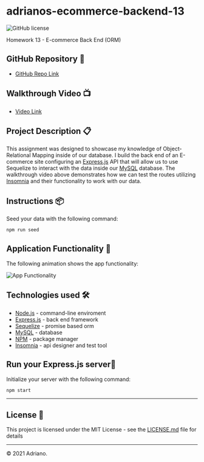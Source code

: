 # adrianos-ecommerce-backend-13
![GitHub license](https://img.shields.io/badge/license-MIT-green.svg)

Homework 13 - E-commerce Back End (ORM)

## GitHub Repository 🚀

- [GitHub Repo Link](https://github.com/AdrianoArmen/adrianos-ecommerce-backend-13)

## Walkthrough Video 📺

- [Video Link](https://www.loom.com/share/9ab524e6d8674bc4b1285cd556134fd0)


## Project Description 📋
This assignment was designed to showcase my knowledge of Object-Relational Mapping inside of our database. I build the back end of an E-commerce site configuring an [Express.js](http://expressjs.com/) API that will allow us to use Sequelize to interact with the data inside our [MySQL](https://www.mysql.com/) database. The walkthrough video above demonstrates how we can test the routes utilizing [Insomnia](https://insomnia.rest/products/insomnia) and their functionality to work with our data.

## Instructions 📦

Seed your data with the following command:


```bash
npm run seed
```

## Application Functionality 🔧

The following animation shows the app functionality:

![App Functionality](Assets/appfunctionality.gif)

## Technologies used 🛠️

- [Node.js](https://nodejs.org/es/) - command-line enviroment
- [Express.js](http://expressjs.com/) - back end framework
- [Sequelize](https://sequelize.org/) - promise based orm
- [MySQL](https://www.mysql.com/) - database
- [NPM](https://www.npmjs.com/) - package manager
- [Insomnia](https://insomnia.rest/products/insomnia) - api designer and test tool

## Run your Express.js server💾

Initialize your server with the following command:

```bash
npm start
```

---

## License 📄

This project is licensed under the MIT License - see the [LICENSE.md](LICENSE.md) file for details

---

© 2021 Adriano.

